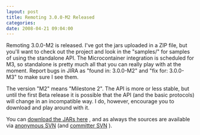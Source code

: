 ```yaml
---
layout: post
title: Remoting 3.0.0-M2 Released
categories: 
date: 2008-04-21 09:04:00
---
```

 Remoting 3.0.0-M2 is released. I've got the jars uploaded in a ZIP file, but you'll want to check out the project and look in the "samples/" for samples of using the standalone API. The Microcontainer integration is scheduled for M3, so standalone is pretty much all that you can really play with at the moment. Report bugs in JIRA as "found in: 3.0.0-M2" and "fix for: 3.0.0-M3" to make sure I see them.

The version "M2" means "Milestone 2". The API is more or less stable, but until the first Beta release it is possible that the API (and the basic protocols) will change in an incompatible way. I do, however, encourage you to download and play around with it.

You can [download the JARs here]("http://www.jboss.org/jbossremoting/downloads/" "") , and as always the sources are available via [anonymous SVN]("http://anonsvn.jboss.org/repos/jbossremoting/remoting3/trunk/" "") (and [committer SVN]("https://svn.jboss.org/repos/jbossremoting/remoting3/trunk/" "") ).

